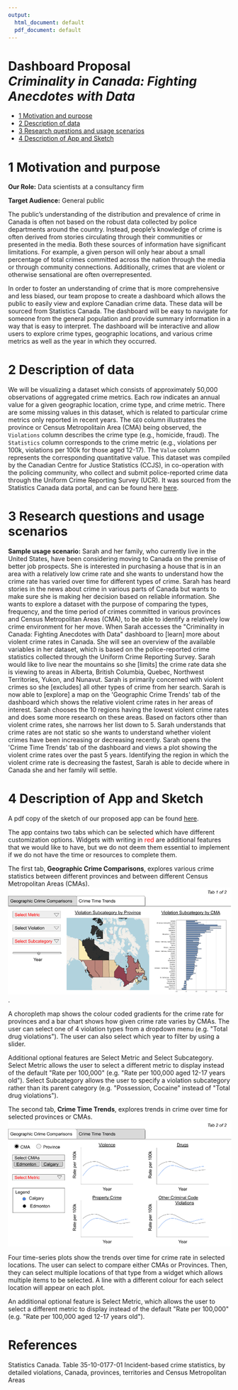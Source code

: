 ```yaml
---
output:
  html_document: default
  pdf_document: default
---
```

Dashboard Proposal <br> *Criminality in Canada: Fighting Anecdotes with
Data*
================

  - [1 Motivation and purpose](#motivation-and-purpose)
  - [2 Description of data](#description-of-data)
  - [3 Research questions and usage
    scenarios](#research-questions-and-usage-scenarios)
  - [4 Description of App and Sketch](#description-of-app-and-sketch)

# 1 Motivation and purpose

**Our Role:** Data scientists at a consultancy firm

**Target Audience:** General public

The public’s understanding of the distribution and prevalence of crime in Canada is often not based on the robust data collected by police departments around the country. Instead, people’s knowledge of crime is often derived from stories circulating through their communities or presented in the media. Both these sources of information have
significant limitations. For example, a given person will only hear about a small percentage of total crimes committed across the nation through the media or through community connections. Additionally, crimes that are violent or otherwise sensational are often overrepresented.

In order to foster an understanding of crime that is more comprehensive and less biased, our team propose to create a dashboard which allows the public to easily view and explore Canadian crime data. These data will be sourced from Statistics Canada. The dashboard will be easy to navigate for someone from the general population and provide summary information in a way that is easy to interpret. The dashboard will be interactive and allow users to explore crime types, geographic locations, and various crime metrics as well as the year in which they occurred.

# 2 Description of data

We will be visualizing a dataset which consists of approximately 50,000 observations of aggregated crime metrics. Each row indicates an annual value for a given geographic location, crime type, and crime metric. There are some missing values in this dataset, which is related to particular crime metrics only reported in recent years. The `GEO` column illustrates the province or Census Metropolitain Area (CMA) being observed, the `Violations` column describes the crime type (e.g., homicide, fraud). The `Statistics` column corresponds to the crime metric (e.g., violations per 100k, violations per 100k for those aged 12-17). The `Value` column represents the corresponding quantitative value. This dataset was compiled by the Canadian Centre for Justice Statistics (CCJS), in co-operation with the policing community, who collect and submit police-reported crime data through the Uniform Crime Reporting Survey (UCR). It was sourced from the Statistics Canada data portal, and can be found here [here](https://www150.statcan.gc.ca/t1/tbl1/en/cv.action?pid=3510017701).


# 3 Research questions and usage scenarios

**Sample usage scenario:** 
Sarah and her family, who currently live in the United States, have been considering moving to Canada on the premise of better job prospects. She is interested in purchasing a house that is in an area with a relatively low crime rate and she wants to understand how the crime rate has varied over time for different types of crime. Sarah has heard stories in the news about crime in various parts of Canada but wants to make sure she is making her decision based on reliable information. She wants to explore a dataset with the purpose of comparing the types, frequency, and the time period of crimes committed in various provinces and Census Metropolitan Areas (CMA), to be able to identify a relatively low crime environment for her move. When Sarah accesses the "Criminality in Canada: Fighting Anecdotes with Data" dashboard to \[learn\] more about violent crime rates in Canada. She will see an overview of the available variables in her dataset, which is based on the police-reported crime statistics collected through the Uniform Crime Reporting Survey. Sarah would like to live near the mountains so she \[limits\] the crime rate data she is viewing to areas in Alberta, British Columbia, Quebec, Northwest Territories, Yukon, and Nunavut. Sarah is primarily concerned with violent crimes so she \[excludes\] all other types of crime from her search. Sarah is now able to \[explore\] a map on the 'Geographic Crime Trends' tab of the dashboard which shows the relative violent crime rates in her areas of interest. Sarah chooses the 10 regions having the lowest violent crime rates and does some more research on these areas. Based on factors other than violent crime rates, she narrows her list down to 5. Sarah understands that crime rates are not static so she wants to understand whether violent crimes have been increasing or decreasing recently. Sarah opens the 'Crime Time Trends' tab of the dashboard and views a plot showing the violent crime rates over the past 5 years. Identifying the region in which the violent crime rate is decreasing the fastest, Sarah is able to decide where in Canada she and her family will settle.

# 4 Description of App and Sketch

A pdf copy of the sketch of our proposed app can be found [here](https://github.com/sbabicki/532_Group_22/blob/main/design_mockup.pdf).  

The app contains two tabs which can be selected which have different customization options. Widgets with writing in <span style="color:red">red</span> are additional features that we would like to have, but we do not deem them essential to implement if we do not have the time or resources to complete them. 

The first tab, **Geographic Crime Comparisons**, explores various crime statistics between different provinces and between different Census Metropolitan Areas (CMAs). 
![Tab 1](design_mockup_tab_1.png "Tab 1 - Geographic Crime Comparisons").

A choropleth map shows the colour coded gradients for the crime rate for provinces and a bar chart shows how given crime rate varies by CMAs. The user can select one of 4 violation types from a dropdown menu (e.g. "Total drug violations"). The user can also select which year to filter by using a slider. 

Additional optional features are Select Metric and Select Subcategory. Select Metric allows the user to select a different metric to display instead of the default "Rate per 100,000" (e.g. "Rate per 100,000 aged 12-17 years old"). Select Subcategory allows the user to specify a violation subcategory rather than its parent category (e.g. "Possession, Cocaine" instead of "Total drug violations").

The second tab, **Crime Time Trends**, explores trends in crime over time for selected provinces or CMAs.
![Tab 2](design_mockup_tab_2.png "Tab 2 - Crime Time Trends")

Four time-series plots show the trends over time for crime rate in selected locations. The user can select to compare either CMAs or Provinces. Then, they can select multiple locations of that type from a widget which allows multiple items to be selected. A line with a different colour for each select location will appear on each plot.

An additional optional feature is Select Metric, which allows the user to select a different metric to display instead of the default "Rate per 100,000" (e.g. "Rate per 100,000 aged 12-17 years old").


# References

Statistics Canada. Table 35-10-0177-01  Incident-based crime statistics, by detailed violations, Canada, provinces, territories and Census Metropolitan Areas
